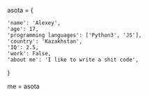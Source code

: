 asota = {

    'name': 'Alexey',
    'age': 17,
    'programming languages': ['Python3', 'JS'],
    'country': 'Kazakhstan',
    'IQ': 2.5,
    'work': False,
    'about me': 'I like to write a shit code',
    
}

me = asota
